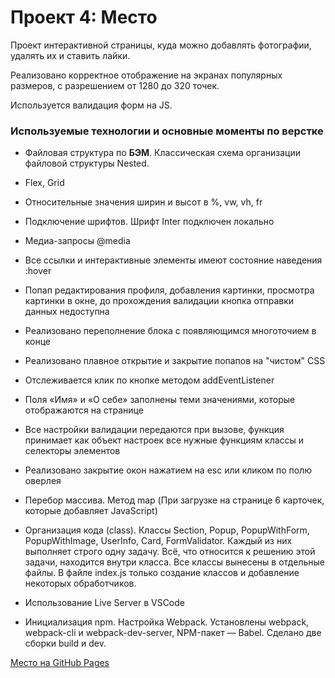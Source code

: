 ﻿# Проект 4: Место

Проект интерактивной страницы, куда можно добавлять фотографии, удалять их и ставить лайки.

Реализовано корректное отображение на экранах популярных размеров, с разрешением от 1280 до 320 точек.

Используется валидация форм на JS.

### Используемые технологии и основные моменты по верстке 

* Файловая структура по **БЭМ**. Классическая схема организации файловой структуры Nested.

* Flex, Grid
* Относительные значения ширин и высот в %, vw, vh, fr
* Подключение шрифтов. Шрифт Inter подключен локально
* Медиа-запросы @media 
* Все ссылки и интерактивные элементы имеют состояние наведения :hover
* Попап редактирования профиля, добавления картинки, просмотра картинки в окне, до прохождения валидации кнопка отправки данных недоступна
* Реализовано переполнение блока с появляющимся многоточием в конце
* Реализовано плавное открытие и закрытие попапов на "чистом" CSS
* Отслеживается клик по кнопке методом addEventListener
* Поля «Имя» и «О себе» заполнены теми значениями, которые отображаются на странице
* Все настройки валидации передаются при вызове, функция принимает как объект настроек все нужные функциям классы и селекторы элементов
* Реализовано закрытие окон нажатием на esc или кликом по полю оверлея
* Перебор массива. Метод map (При загрузке на странице 6 карточек, которые добавляет JavaScript)
* Организация кода (class). Классы Section, Popup, PopupWithForm, PopupWithImage, UserInfo, Card, FormValidator. Каждый из них выполняет строго одну задачу. Всё, что относится к решению этой задачи, находится внутри класса. Все классы вынесены в отдельные файлы. В файле index.js только создание классов и добавление некоторых обработчиков.
* Использование Live Server в VSCode
* Инициализация npm. Настройка Webpack. Установлены webpack, webpack-cli и webpack-dev-server, NPM-пакет — Babel.  Cделано две сборки build и dev. 

[Место на GitHub Pages](https://arseniyukrainskiy.github.io/mesto/)
